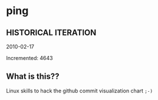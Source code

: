 # ping

## HISTORICAL ITERATION
2010-02-17

Incremented: 4643

## What is this?? 
Linux skills to hack the github commit visualization chart `;-)`
